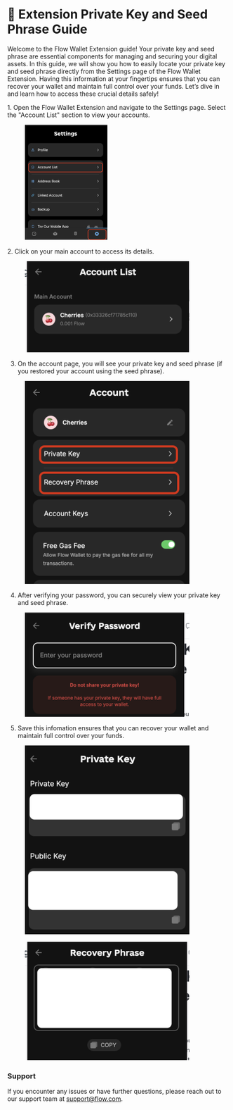 # 💾 Extension Private Key and Seed Phrase Guide

Welcome to the Flow Wallet Extension guide! Your private key and seed phrase are essential components for managing and securing your digital assets. In this guide, we will show you how to easily locate your private key and seed phrase directly from the Settings page of the Flow Wallet Extension. Having this information at your fingertips ensures that you can recover your wallet and maintain full control over your funds. Let’s dive in and learn how to access these crucial details safely!

&#x20;1\. Open the Flow Wallet Extension and navigate to the Settings page. Select the "Account List" section to view your accounts.

<figure><img src="../.gitbook/assets/Screen Shot 2024-10-24 at 5.10.44 pm.png" alt="" width="188"><figcaption></figcaption></figure>

&#x20;2\.  Click on your main account to access its details.

<figure><img src="../.gitbook/assets/Screen Shot 2024-10-24 at 5.11.38 pm.png" alt="" width="375"><figcaption></figcaption></figure>

3. &#x20;On the account page, you will see your private key and seed phrase (if you restored your account using the seed phrase).&#x20;

<figure><img src="../.gitbook/assets/Screen Shot 2024-10-24 at 5.11.46 pm.png" alt="" width="375"><figcaption></figcaption></figure>

4. After verifying your password, you can securely view your private key and seed phrase.

<figure><img src="../.gitbook/assets/Screen Shot 2024-10-24 at 5.12.01 pm.png" alt="" width="375"><figcaption></figcaption></figure>

5. Save this infomation ensures that you can recover your wallet and maintain full control over your funds.

<div>

<figure><img src="../.gitbook/assets/Screen Shot 2024-10-24 at 5.12.16 pm (1).png" alt="" width="375"><figcaption></figcaption></figure>

 

<figure><img src="../.gitbook/assets/Screen Shot 2024-10-24 at 5.13.28 pm (1).png" alt="" width="375"><figcaption></figcaption></figure>

</div>

### Support

If you encounter any issues or have further questions, please reach out to our support team at support@flow.com.
